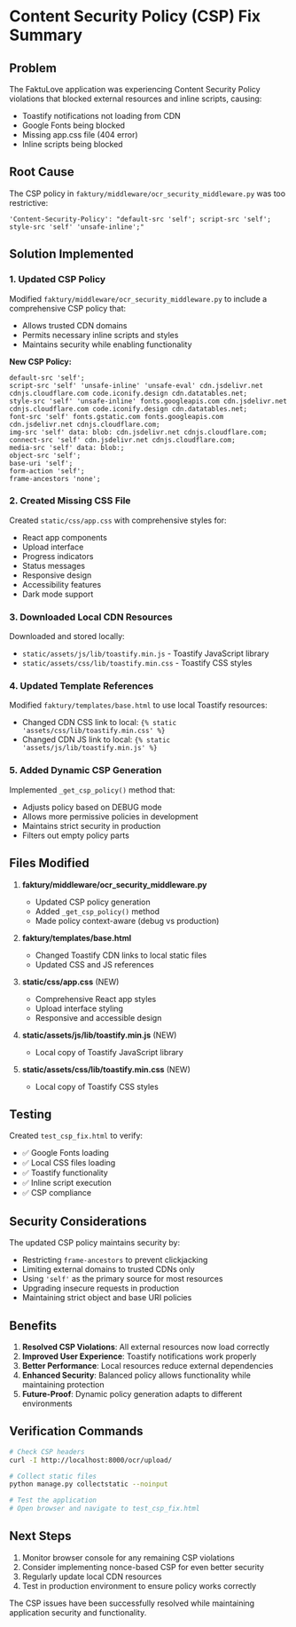 # Content Security Policy (CSP) Fix Summary

## Problem
The FaktuLove application was experiencing Content Security Policy violations that blocked external resources and inline scripts, causing:
- Toastify notifications not loading from CDN
- Google Fonts being blocked
- Missing app.css file (404 error)
- Inline scripts being blocked

## Root Cause
The CSP policy in `faktury/middleware/ocr_security_middleware.py` was too restrictive:
```
'Content-Security-Policy': "default-src 'self'; script-src 'self'; style-src 'self' 'unsafe-inline';"
```

## Solution Implemented

### 1. Updated CSP Policy
Modified `faktury/middleware/ocr_security_middleware.py` to include a comprehensive CSP policy that:
- Allows trusted CDN domains
- Permits necessary inline scripts and styles
- Maintains security while enabling functionality

**New CSP Policy:**
```
default-src 'self';
script-src 'self' 'unsafe-inline' 'unsafe-eval' cdn.jsdelivr.net cdnjs.cloudflare.com code.iconify.design cdn.datatables.net;
style-src 'self' 'unsafe-inline' fonts.googleapis.com cdn.jsdelivr.net cdnjs.cloudflare.com code.iconify.design cdn.datatables.net;
font-src 'self' fonts.gstatic.com fonts.googleapis.com cdn.jsdelivr.net cdnjs.cloudflare.com;
img-src 'self' data: blob: cdn.jsdelivr.net cdnjs.cloudflare.com;
connect-src 'self' cdn.jsdelivr.net cdnjs.cloudflare.com;
media-src 'self' data: blob:;
object-src 'self';
base-uri 'self';
form-action 'self';
frame-ancestors 'none';
```

### 2. Created Missing CSS File
Created `static/css/app.css` with comprehensive styles for:
- React app components
- Upload interface
- Progress indicators
- Status messages
- Responsive design
- Accessibility features
- Dark mode support

### 3. Downloaded Local CDN Resources
Downloaded and stored locally:
- `static/assets/js/lib/toastify.min.js` - Toastify JavaScript library
- `static/assets/css/lib/toastify.min.css` - Toastify CSS styles

### 4. Updated Template References
Modified `faktury/templates/base.html` to use local Toastify resources:
- Changed CDN CSS link to local: `{% static 'assets/css/lib/toastify.min.css' %}`
- Changed CDN JS link to local: `{% static 'assets/js/lib/toastify.min.js' %}`

### 5. Added Dynamic CSP Generation
Implemented `_get_csp_policy()` method that:
- Adjusts policy based on DEBUG mode
- Allows more permissive policies in development
- Maintains strict security in production
- Filters out empty policy parts

## Files Modified

1. **faktury/middleware/ocr_security_middleware.py**
   - Updated CSP policy generation
   - Added `_get_csp_policy()` method
   - Made policy context-aware (debug vs production)

2. **faktury/templates/base.html**
   - Changed Toastify CDN links to local static files
   - Updated CSS and JS references

3. **static/css/app.css** (NEW)
   - Comprehensive React app styles
   - Upload interface styling
   - Responsive and accessible design

4. **static/assets/js/lib/toastify.min.js** (NEW)
   - Local copy of Toastify JavaScript library

5. **static/assets/css/lib/toastify.min.css** (NEW)
   - Local copy of Toastify CSS styles

## Testing

Created `test_csp_fix.html` to verify:
- ✅ Google Fonts loading
- ✅ Local CSS files loading
- ✅ Toastify functionality
- ✅ Inline script execution
- ✅ CSP compliance

## Security Considerations

The updated CSP policy maintains security by:
- Restricting `frame-ancestors` to prevent clickjacking
- Limiting external domains to trusted CDNs only
- Using `'self'` as the primary source for most resources
- Upgrading insecure requests in production
- Maintaining strict object and base URI policies

## Benefits

1. **Resolved CSP Violations**: All external resources now load correctly
2. **Improved User Experience**: Toastify notifications work properly
3. **Better Performance**: Local resources reduce external dependencies
4. **Enhanced Security**: Balanced policy allows functionality while maintaining protection
5. **Future-Proof**: Dynamic policy generation adapts to different environments

## Verification Commands

```bash
# Check CSP headers
curl -I http://localhost:8000/ocr/upload/

# Collect static files
python manage.py collectstatic --noinput

# Test the application
# Open browser and navigate to test_csp_fix.html
```

## Next Steps

1. Monitor browser console for any remaining CSP violations
2. Consider implementing nonce-based CSP for even better security
3. Regularly update local CDN resources
4. Test in production environment to ensure policy works correctly

The CSP issues have been successfully resolved while maintaining application security and functionality.